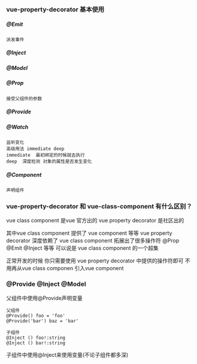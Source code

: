 ### vue-property-decorator 基本使用

##### @Emit
    派发事件
##### @Inject

##### @Model

##### @Prop
    接受父组件的参数
##### @Provide

##### @Watch
    监听变化
    高级用法 immediate deep
    immediate  最初绑定的时候就去执行
    deep  深度检测 对象的属性是否发生变化
##### @Component
    声明组件

### vue-property-decorator 和 vue-class-component 有什么区别？

vue class component 是vue 官方出的
vue property decorator 是社区出的


其中vue class component 提供了 vue component 等等
vue property decorator 深度依赖了 vue class component 拓展出了很多操作符 @Prop @Emit @Inject 等等 可以说是 vue class component 的一个超集

正常开发的时候 你只需要使用 vue property decorator 中提供的操作符即可 不用再从vue class componen 引入vue component


### @Provide  @Inject  @Model

父组件中使用@Provide声明变量
```
父组件
@Provide() foo = 'foo'
@Provide('bar') baz = 'bar'

子组件
@Inject () foo!:string
@Inject () bar!:string
```
子组件中使用@Inject来使用变量(不论子组件都多深)

